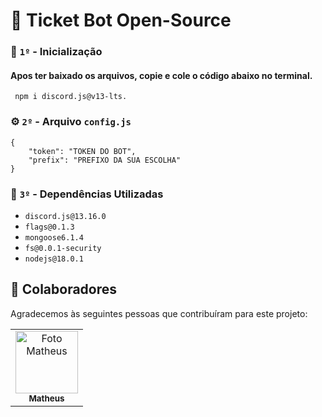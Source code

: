 # 📩 Ticket Bot Open-Source



### :electric_plug: `1º` **- Inicialização**
#### Apos ter baixado os arquivos, copie e cole o código abaixo no terminal.
````
 npm i discord.js@v13-lts. 
````

### :gear: `2º` **- Arquivo** `config.js`

```
{
    "token": "TOKEN DO BOT",
    "prefix": "PREFIXO DA SUA ESCOLHA"
}
```

### :open_file_folder: `3º` **- Dependências Utilizadas**
- `discord.js@13.16.0`
- `flags@0.1.3`
- `mongoose6.1.4`
- `fs@0.0.1-security`
- `nodejs@18.0.1`

## 🤝 Colaboradores

Agradecemos às seguintes pessoas que contribuíram para este projeto:

<table>
  <tr>
    <td align="center">
      <a href="#" title="https://github.com/matheusfrdev">
        <img src="https://avatars.githubusercontent.com/u/122581322?v=4" width="100px;" alt="Foto Matheus"/><br>
        <sub>
          <b>Matheus</b>
        </sub>
      </a>
    </td>
  </tr>
</table>
